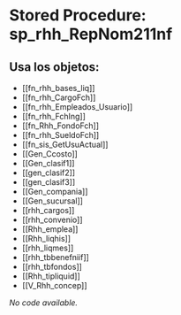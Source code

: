 # Stored Procedure: sp_rhh_RepNom211nf

## Usa los objetos:
- [[fn_rhh_bases_liq]]
- [[fn_rhh_CargoFch]]
- [[fn_rhh_Empleados_Usuario]]
- [[fn_rhh_FchIng]]
- [[fn_Rhh_FondoFch]]
- [[fn_rhh_SueldoFch]]
- [[fn_sis_GetUsuActual]]
- [[Gen_Ccosto]]
- [[Gen_clasif1]]
- [[gen_clasif2]]
- [[gen_clasif3]]
- [[Gen_compania]]
- [[Gen_sucursal]]
- [[rhh_cargos]]
- [[rhh_convenio]]
- [[Rhh_emplea]]
- [[Rhh_liqhis]]
- [[rhh_liqmes]]
- [[rhh_tbbenefniif]]
- [[rhh_tbfondos]]
- [[Rhh_tipliquid]]
- [[V_Rhh_concep]]

*No code available.*
